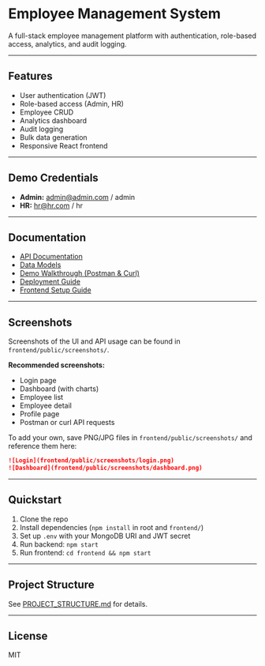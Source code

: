 # Employee Management System

A full-stack employee management platform with authentication, role-based access, analytics, and audit logging.

---

## Features
- User authentication (JWT)
- Role-based access (Admin, HR)
- Employee CRUD
- Analytics dashboard
- Audit logging
- Bulk data generation
- Responsive React frontend

---

## Demo Credentials
- **Admin:** admin@admin.com / admin
- **HR:** hr@hr.com / hr

---

## Documentation
- [API Documentation](./API_DOCUMENTATION.md)
- [Data Models](./DATA_MODELS.md)
- [Demo Walkthrough (Postman & Curl)](./DEMO_WALKTHROUGH.md)
- [Deployment Guide](./DEPLOYMENT_GUIDE.md)
- [Frontend Setup Guide](./FRONTEND_SETUP_GUIDE.md)

---

## Screenshots
Screenshots of the UI and API usage can be found in `frontend/public/screenshots/`.

**Recommended screenshots:**
- Login page
- Dashboard (with charts)
- Employee list
- Employee detail
- Profile page
- Postman or curl API requests

To add your own, save PNG/JPG files in `frontend/public/screenshots/` and reference them here:

```md
![Login](frontend/public/screenshots/login.png)
![Dashboard](frontend/public/screenshots/dashboard.png)
```

---

## Quickstart
1. Clone the repo
2. Install dependencies (`npm install` in root and `frontend/`)
3. Set up `.env` with your MongoDB URI and JWT secret
4. Run backend: `npm start`
5. Run frontend: `cd frontend && npm start`

---

## Project Structure
See [PROJECT_STRUCTURE.md](./PROJECT_STRUCTURE.md) for details.

---

## License
MIT 